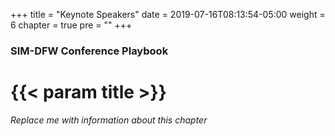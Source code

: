 +++
title = "Keynote Speakers"
date = 2019-07-16T08:13:54-05:00
weight = 6
chapter = true
pre = ""
+++

### SIM-DFW Conference Playbook

# {{< param title >}}

_Replace me with information about this chapter_

